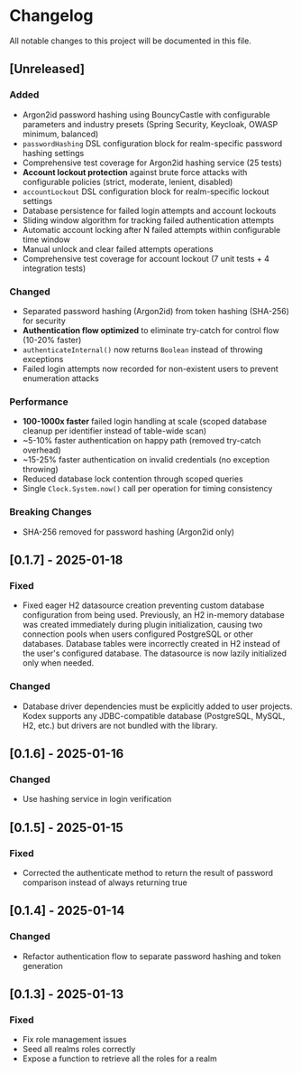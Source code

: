 # Changelog

All notable changes to this project will be documented in this file.

## [Unreleased]

### Added

- Argon2id password hashing using BouncyCastle with configurable parameters and industry presets (Spring Security, Keycloak, OWASP minimum, balanced)
- `passwordHashing` DSL configuration block for realm-specific password hashing settings
- Comprehensive test coverage for Argon2id hashing service (25 tests)
- **Account lockout protection** against brute force attacks with configurable policies (strict, moderate, lenient, disabled)
- `accountLockout` DSL configuration block for realm-specific lockout settings
- Database persistence for failed login attempts and account lockouts
- Sliding window algorithm for tracking failed authentication attempts
- Automatic account locking after N failed attempts within configurable time window
- Manual unlock and clear failed attempts operations
- Comprehensive test coverage for account lockout (7 unit tests + 4 integration tests)

### Changed

- Separated password hashing (Argon2id) from token hashing (SHA-256) for security
- **Authentication flow optimized** to eliminate try-catch for control flow (10-20% faster)
- `authenticateInternal()` now returns `Boolean` instead of throwing exceptions
- Failed login attempts now recorded for non-existent users to prevent enumeration attacks

### Performance

- **100-1000x faster** failed login handling at scale (scoped database cleanup per identifier instead of table-wide scan)
- ~5-10% faster authentication on happy path (removed try-catch overhead)
- ~15-25% faster authentication on invalid credentials (no exception throwing)
- Reduced database lock contention through scoped queries
- Single `Clock.System.now()` call per operation for timing consistency

### Breaking Changes

- SHA-256 removed for password hashing (Argon2id only)

## [0.1.7] - 2025-01-18

### Fixed

- Fixed eager H2 datasource creation preventing custom database configuration from being used. Previously, an H2 in-memory database was created immediately during plugin initialization, causing two connection pools when users configured PostgreSQL or other databases. Database tables were incorrectly created in H2 instead of the user's configured database. The datasource is now lazily initialized only when needed.

### Changed

- Database driver dependencies must be explicitly added to user projects. Kodex supports any JDBC-compatible database (PostgreSQL, MySQL, H2, etc.) but drivers are not bundled with the library.

## [0.1.6] - 2025-01-16

### Changed

- Use hashing service in login verification

## [0.1.5] - 2025-01-15

### Fixed

- Corrected the authenticate method to return the result of password comparison instead of always returning true

## [0.1.4] - 2025-01-14

### Changed

- Refactor authentication flow to separate password hashing and token generation

## [0.1.3] - 2025-01-13

### Fixed

- Fix role management issues
- Seed all realms roles correctly
- Expose a function to retrieve all the roles for a realm
